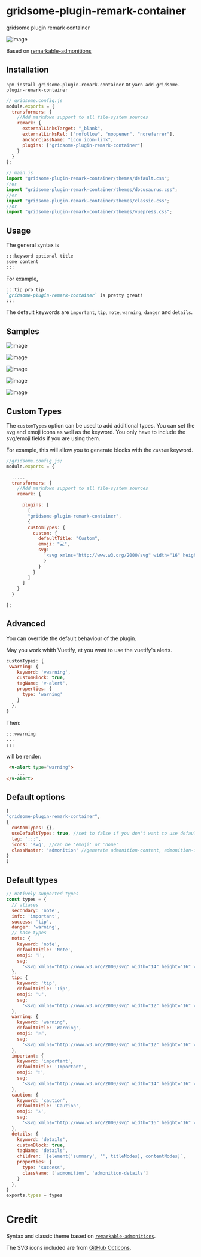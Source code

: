 # gridsome-plugin-remark-container

gridsome plugin remark container

![image](https://github.com/DavidCouronne/gridsome-plugin-remark-container/blob/master/snapshots/snapshot_1.png?raw=true)

Based on [remarkable-admonitions](https://github.com/zWingz/remarkable-admonitions)

## Installation

`npm install gridsome-plugin-remark-container`
or
`yarn add gridsome-plugin-remark-container`

```js
// gridsome.config.js
module.exports = {
  transformers: {
    //Add markdown support to all file-system sources
    remark: {
      externalLinksTarget: "_blank",
      externalLinksRel: ["nofollow", "noopener", "noreferrer"],
      anchorClassName: "icon icon-link",
      plugins: ["gridsome-plugin-remark-container"]
    }
  }
};
```

```js
// main.js
import "gridsome-plugin-remark-container/themes/default.css";
//or
import "gridsome-plugin-remark-container/themes/docusaurus.css";
//or
import "gridsome-plugin-remark-container/themes/classic.css";
//or
import "gridsome-plugin-remark-container/themes/vuepress.css";
```

## Usage

The general syntax is

```markdown
:::keyword optional title
some content
:::
```

For example,

```markdown
:::tip pro tip
`gridsome-plugin-remark-container` is pretty great!
:::
```

The default keywords are `important`, `tip`, `note`, `warning`, `danger` and `details`.

## Samples

![image](https://github.com/DavidCouronne/gridsome-plugin-remark-container/blob/master/snapshots/snapshot_2.png?raw=true)

![image](https://github.com/DavidCouronne/gridsome-plugin-remark-container/blob/master/snapshots/snapshot_3.png?raw=true)

![image](https://github.com/DavidCouronne/gridsome-plugin-remark-container/blob/master/snapshots/snapshot_4.png?raw=true)

![image](https://github.com/DavidCouronne/gridsome-plugin-remark-container/blob/master/snapshots/snapshot_5.png?raw=true)

![image](https://github.com/DavidCouronne/gridsome-plugin-remark-container/blob/master/snapshots/snapshot_6.png?raw=true)

## Custom Types

The `customTypes` option can be used to add additional types. You can set the svg and emoji icons as well as the keyword. You only have to include the svg/emoji fields if you are using them.

For example, this will allow you to generate blocks with the `custom` keyword.

```js
//gridsome.config.js;
module.exports = {

  .....
  transformers: {
    //Add markdown support to all file-system sources
    remark: {

      plugins: [
        [
        "gridsome-plugin-remark-container",
        {
        customTypes: {
          custom: {
            defaultTitle: "Custom",
            emoji: "💻",
            svg:
              '<svg xmlns="http://www.w3.org/2000/svg" width="16" height="16" viewBox="0 0 16 16"><path fill-rule="evenodd" d="M15 2H1c-.55 0-1 .45-1 1v9c0 .55.45 1 1 1h5.34c-.25.61-.86 1.39-2.34 2h8c-1.48-.61-2.09-1.39-2.34-2H15c.55 0 1-.45 1-1V3c0-.55-.45-1-1-1zm0 9H1V3h14v8z"></path></svg>'
              }
            }
          }
        ]
      ]
    }
  }

};
```

## Advanced

You can override the default behaviour of the plugin.

May you work whith Vuetify, et you want to use the vuetify's alerts.

```js
customTypes: {
 vwarning: {
    keyword: 'vwarning',
    customBlock: true,
    tagName: 'v-alert',
    properties: {
      type: 'warning'
    }
  },
}
```

Then:
```md
:::vwarning
...
:::
```

will be render:

```html
 <v-alert type="warning">
    ...
</v-alert>
```

## Default options

```js
[
"gridsome-plugin-remark-container",
{
  customTypes: {},
  useDefaultTypes: true, //set to false if you don't want to use default types
  tag: ':::',
  icons: 'svg', //can be 'emoji' or 'none'
  classMaster: 'admonition' //generate admonition-content, admonition-icon, admonition-heading
}
]
```

## Default types

```js
// natively supported types
const types = {  
  // aliases
  secondary: 'note',
  info: 'important',
  success: 'tip',
  danger: 'warning',
  // base types
  note: {
    keyword: 'note',
    defaultTitle: 'Note',
    emoji: 'ℹ️',
    svg:
      '<svg xmlns="http://www.w3.org/2000/svg" width="14" height="16" viewBox="0 0 14 16"><path fill-rule="evenodd" d="M6.3 5.69a.942.942 0 0 1-.28-.7c0-.28.09-.52.28-.7.19-.18.42-.28.7-.28.28 0 .52.09.7.28.18.19.28.42.28.7 0 .28-.09.52-.28.7a1 1 0 0 1-.7.3c-.28 0-.52-.11-.7-.3zM8 7.99c-.02-.25-.11-.48-.31-.69-.2-.19-.42-.3-.69-.31H6c-.27.02-.48.13-.69.31-.2.2-.3.44-.31.69h1v3c.02.27.11.5.31.69.2.2.42.31.69.31h1c.27 0 .48-.11.69-.31.2-.19.3-.42.31-.69H8V7.98v.01zM7 2.3c-3.14 0-5.7 2.54-5.7 5.68 0 3.14 2.56 5.7 5.7 5.7s5.7-2.55 5.7-5.7c0-3.15-2.56-5.69-5.7-5.69v.01zM7 .98c3.86 0 7 3.14 7 7s-3.14 7-7 7-7-3.12-7-7 3.14-7 7-7z"/></svg>'
  },
  tip: {
    keyword: 'tip',
    defaultTitle: 'Tip',
    emoji: '💡',
    svg:
      '<svg xmlns="http://www.w3.org/2000/svg" width="12" height="16" viewBox="0 0 12 16"><path fill-rule="evenodd" d="M6.5 0C3.48 0 1 2.19 1 5c0 .92.55 2.25 1 3 1.34 2.25 1.78 2.78 2 4v1h5v-1c.22-1.22.66-1.75 2-4 .45-.75 1-2.08 1-3 0-2.81-2.48-5-5.5-5zm3.64 7.48c-.25.44-.47.8-.67 1.11-.86 1.41-1.25 2.06-1.45 3.23-.02.05-.02.11-.02.17H5c0-.06 0-.13-.02-.17-.2-1.17-.59-1.83-1.45-3.23-.2-.31-.42-.67-.67-1.11C2.44 6.78 2 5.65 2 5c0-2.2 2.02-4 4.5-4 1.22 0 2.36.42 3.22 1.19C10.55 2.94 11 3.94 11 5c0 .66-.44 1.78-.86 2.48zM4 14h5c-.23 1.14-1.3 2-2.5 2s-2.27-.86-2.5-2z"/></svg>'
  },
  warning: {
    keyword: 'warning',
    defaultTitle: 'Warning',
    emoji: '🔥',
    svg:
      '<svg xmlns="http://www.w3.org/2000/svg" width="12" height="16" viewBox="0 0 12 16"><path fill-rule="evenodd" d="M5.05.31c.81 2.17.41 3.38-.52 4.31C3.55 5.67 1.98 6.45.9 7.98c-1.45 2.05-1.7 6.53 3.53 7.7-2.2-1.16-2.67-4.52-.3-6.61-.61 2.03.53 3.33 1.94 2.86 1.39-.47 2.3.53 2.27 1.67-.02.78-.31 1.44-1.13 1.81 3.42-.59 4.78-3.42 4.78-5.56 0-2.84-2.53-3.22-1.25-5.61-1.52.13-2.03 1.13-1.89 2.75.09 1.08-1.02 1.8-1.86 1.33-.67-.41-.66-1.19-.06-1.78C8.18 5.31 8.68 2.45 5.05.32L5.03.3l.02.01z"/></svg>'
  },
  important: {
    keyword: 'important',
    defaultTitle: 'Important',
    emoji: '❗️',
    svg:
      '<svg xmlns="http://www.w3.org/2000/svg" width="14" height="16" viewBox="0 0 14 16"><path fill-rule="evenodd" d="M7 2.3c3.14 0 5.7 2.56 5.7 5.7s-2.56 5.7-5.7 5.7A5.71 5.71 0 0 1 1.3 8c0-3.14 2.56-5.7 5.7-5.7zM7 1C3.14 1 0 4.14 0 8s3.14 7 7 7 7-3.14 7-7-3.14-7-7-7zm1 3H6v5h2V4zm0 6H6v2h2v-2z"/></svg>'
  },
  caution: {
    keyword: 'caution',
    defaultTitle: 'Caution',
    emoji: '⚠️',
    svg:
      '<svg xmlns="http://www.w3.org/2000/svg" width="16" height="16" viewBox="0 0 16 16"><path fill-rule="evenodd" d="M8.893 1.5c-.183-.31-.52-.5-.887-.5s-.703.19-.886.5L.138 13.499a.98.98 0 0 0 0 1.001c.193.31.53.501.886.501h13.964c.367 0 .704-.19.877-.5a1.03 1.03 0 0 0 .01-1.002L8.893 1.5zm.133 11.497H6.987v-2.003h2.039v2.003zm0-3.004H6.987V5.987h2.039v4.006z"/></svg>'
  },
  details: {
    keyword: 'details',
    customBlock: true,
    tagName: 'details',
    children: `[element('summary', '', titleNodes), contentNodes]`,
    properties: {
      type: 'success',
      className: ['admonition', 'admonition-details']
    }
  },  
}
exports.types = types
```

# Credit

Syntax and classic theme based on [`remarkable-admonitions`](https://github.com/favoloso/remarkable-admonitions).

The SVG icons included are from [GitHub Octicons](https://octicons.github.com).
